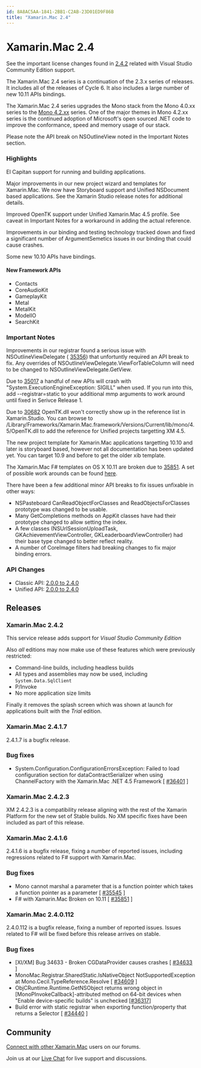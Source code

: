 ```yaml
---
id: 8A8AC5AA-1841-2BB1-C2AB-23D01ED9F86B
title: "Xamarin.Mac 2.4"
---
```


# Xamarin.Mac 2.4

<div class="note">
	<p>See the important license changes found in <a href="#XM242">2.4.2</a> related with Visual Studio Community Edition support.</p>
</div>

The Xamarin.Mac 2.4 series is a continuation of the 2.3.x series of releases. It includes all of the releases of Cycle 6. It also includes a large number of new 10.11 APIs bindings.

The Xamarin.Mac 2.4 series upgrades the Mono stack from
	the Mono 4.0.xx
	series to the [Mono 4.2.xx](http://www.mono-project.com/docs/about-mono/releases/4.2.0/) series.   One of the major themes in
	Mono 4.2.xx series is the continued adoption of Microsoft's
	open sourced .NET code to improve the conformance, speed and
	memory usage of our stack.

Please note the API break on NSOutlineView noted in the Important Notes section.

### Highlights

El Capitan support for running and building applications.



 Major improvements in our new project wizard and templates for Xamarin.Mac. We now have Storyboard support and Unified NSDocument based applications. See the Xamarin Studio release notes for additional details.

Improved OpenTK support under Unified Xamarin.Mac 4.5 profile. See caveat in Important Notes for a workaround in adding the actual reference.

Improvements in our binding and testing technology tracked down and fixed a significant number of ArgumentSemetics issues in our binding that could cause crashes.

Some new 10.10 APIs have bindings.

#### New Framework APIs

-  Contacts 
-  CoreAudioKit 
-  GameplayKit 
-  Metal 
-  MetalKit 
-  ModelIO 
-  SearchKit 


### Important Notes

Improvements in our registrar found a serious issue with NSOutlineViewDelegate ( [35356](https://bugzilla.xamarin.com/show_bug.cgi?id=35356)) that unfortuntly required an API break to fix. Any overrides of NSOutlineViewDelegate.ViewForTableColumn will need to be changed to NSOutlineViewDelegate.GetView.

Due to [35017](https://bugzilla.xamarin.com/show_bug.cgi?id=35017) a handful of new APIs will crash with "System.ExecutionEngineException: SIGILL" when used. If you run into this, add --registrar=static to your additional mmp arguments to work around until fixed in Serivce Release 1.

Due to [30682](https://bugzilla.xamarin.com/show_bug.cgi?id=30682) OpenTK.dll won't correctly show up in the reference list in Xamarin.Studio. You can browse to /Library/Frameworks/Xamarin.Mac.framework/Versions/Current/lib/mono/4.5/OpenTK.dll to add the reference for Unified projects targetting XM 4.5.

The new project template for Xamarin.Mac applications targetting 10.10 and later is storyboard based, however not all documentation has been updated yet. You can target 10.9 and before to get the older xib template.

The Xamarin.Mac F# templates on OS X 10.11 are broken due to [35851](https://bugzilla.xamarin.com/show_bug.cgi?id=35851). A set of possible work arounds can be found [here](https://forums.xamarin.com/discussion/comment/164827/#Comment_164827).

There have been a few additional minor API breaks to fix issues unfixable in other ways:

-  NSPasteboard CanReadObjectForClasses and ReadObjectsForClasses prototype was changed to be usable.
-  Many GetCompletions methods on AppKit classes have had their prototype changed to allow setting the index.
-  A few classes (NSUrlSessionUploadTask, GKAchievementViewController, GKLeaderboardViewController) had their base type changed to better reflect reality.
-  A number of CoreImage filters had breaking changes to fix major binding errors.


### API Changes

-  Classic API:  [2.0.0 to 2.4.0](/releases/mac/api_changes/from_2.0.0_to_2.4.0)
-  Unified API:  [2.0.0 to 2.4.0](/releases/mac/api_changes/from_2.0.0_to_2.4.0_unified)


## Releases

 <a name="XM242"></a>


### Xamarin.Mac 2.4.2

This service release adds support for *Visual Studio Community Edition*

Also *all* editions may now make use of these features which were previously restricted:

-  Command-line builds, including headless builds
-  All types and assemblies may now be used, including `System.Data.SqlClient`
-  P/Invoke
-  No more application size limits


Finally it removes the splash screen which was shown at launch for applications built with the *Trial* edition.

### Xamarin.Mac 2.4.1.7

2.4.1.7 is a bugfix release.

### Bug fixes

-  System.Configuration.ConfigurationErrorsException: Failed to load configuration section for dataContractSerializer when using ChannelFactory with the Xamarin.Mac .NET 4.5 Framework [ [#36401](https://bugzilla.xamarin.com/show_bug.cgi?id=36401) ]


### Xamarin.Mac 2.4.2.3

XM 2.4.2.3 is a compatibility release aligning with the rest of the Xamarin Platform for the new set of Stable builds. No XM specific fixes have been included as part of this release.

### Xamarin.Mac 2.4.1.6

2.4.1.6 is a bugfix release, fixing a number of reported issues, including regressions related to F# support with Xamarin.Mac.

### Bug fixes

-  Mono cannot marshal a parameter that is a function pointer which takes a function pointer as a parameter [ [#35545](https://bugzilla.xamarin.com/show_bug.cgi?id=35545) ]
-  F# with Xamarin.Mac Broken on 10.11 [ [#35851](https://bugzilla.xamarin.com/show_bug.cgi?id=35851) ]


### Xamarin.Mac 2.4.0.112

2.4.0.112 is a bugfix release, fixing a number of reported issues. Issues related to F# will be fixed before this release arrives on stable.

### Bug fixes

-  [XI/XM] Bug 34633 - Broken CGDataProvider causes crashes [ [#34633](https://bugzilla.xamarin.com/show_bug.cgi?id=34633) ]
-  MonoMac.Registrar.SharedStatic.IsNativeObject NotSupportedException at Mono.Cecil.TypeReference.Resolve [ [#34609](https://bugzilla.xamarin.com/show_bug.cgi?id=34609) ]
-  ObjCRuntime.Runtime.GetNSObject <t> returns wrong object in [MonoPInvokeCallback]-attributed method on 64-bit devices when "Enable device-specific builds" is unchecked [<a href="https://bugzilla.xamarin.com/show_bug.cgi?id=36317">#36317</a>]</t>
-  Build error with static registrar when exporting function/property that returns a Selector [ [#34440](https://bugzilla.xamarin.com/show_bug.cgi?id=34440) ]


## Community

 [Connect with other Xamarin.Mac](http://forums.xamarin.com/categories/mac) users on our forums.

Join us at our [Live Chat](http://chat.xamarin.com) for live support and discussions.
